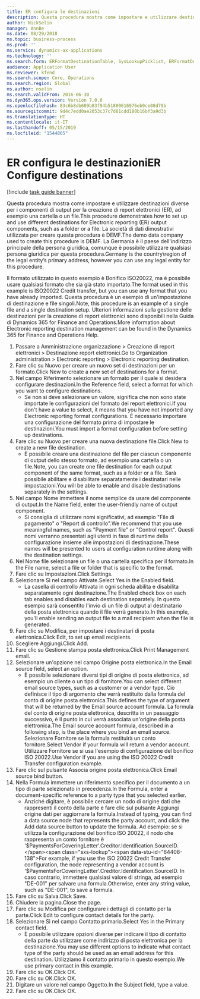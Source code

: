 ```yaml
---
title: ER configura le destinazioni
description: Questa procedura mostra come impostare e utilizzare destinazioni diverse per i componenti di output per la creazione di report elettronici (ER), ad esempio una cartella o un file.
author: NickSelin
manager: AnnBe
ms.date: 08/29/2018
ms.topic: business-process
ms.prod: ''
ms.service: dynamics-ax-applications
ms.technology: ''
ms.search.form: ERFormatDestinationTable, SysLookupPicklist, ERFormatDestinationSettings, ERFormatDestinationEmailSettings, ERExpressionDesignerFormula, SRSPrintDestinationTokens
audience: Application User
ms.reviewer: kfend
ms.search.scope: Core, Operations
ms.search.region: Global
ms.author: nselin
ms.search.validFrom: 2016-06-30
ms.dyn365.ops.version: Version 7.0.0
ms.openlocfilehash: 83c6b8db609b83f94b51800616976eb9ce08d79b
ms.sourcegitcommit: 9d4c7edd0ae2053c37c7d81cdd180b16bf3a9d3b
ms.translationtype: HT
ms.contentlocale: it-IT
ms.lasthandoff: 05/15/2019
ms.locfileid: "1544865"
---
```

# <a name="er-configure-destinations"></a><span data-ttu-id="64408-103">ER configura le destinazioni</span><span class="sxs-lookup"><span data-stu-id="64408-103">ER Configure destinations</span></span>

[!include [task guide banner](../../includes/task-guide-banner.md)]

<span data-ttu-id="64408-104">Questa procedura mostra come impostare e utilizzare destinazioni diverse per i componenti di output per la creazione di report elettronici (ER), ad esempio una cartella o un file.</span><span class="sxs-lookup"><span data-stu-id="64408-104">This procedure demonstrates how to set up and use different destinations for Electronic reporting (ER) output components, such as a folder or a file.</span></span> <span data-ttu-id="64408-105">La società di dati dimostrativi utilizzata per creare questa procedura è DEMF.</span><span class="sxs-lookup"><span data-stu-id="64408-105">The demo data company used to create this procedure is DEMF.</span></span> <span data-ttu-id="64408-106">La Germania è il paese dell'indirizzo principale della persona giuridica, comunque è possibile utilizzare qualsiasi persona giuridica per questa procedura.</span><span class="sxs-lookup"><span data-stu-id="64408-106">Germany is the country\region of the legal entity’s primary address, however you can use any legal entity for this procedure.</span></span> 

<span data-ttu-id="64408-107">Il formato utilizzato in questo esempio è Bonifico ISO20022, ma è possibile usare qualsiasi formato che sia già stato importato.</span><span class="sxs-lookup"><span data-stu-id="64408-107">The format used in this example is ISO20022 Credit transfer, but you can use any format that you have already imported.</span></span> <span data-ttu-id="64408-108">Questa procedura è un esempio di un'impostazione di destinazione e file singoli.</span><span class="sxs-lookup"><span data-stu-id="64408-108">Note, this procedure is an example of a single file and a single destination setup.</span></span> <span data-ttu-id="64408-109">Ulteriori informazioni sulla gestione delle destinazioni per la creazione di report elettronici sono disponibili nella Guida di Dynamics 365 for Finance and Operations.</span><span class="sxs-lookup"><span data-stu-id="64408-109">More information about Electronic reporting destination management can be found in the Dynamics 365 for Finance and Operations Help.</span></span>

1. <span data-ttu-id="64408-110">Passare a Amministrazione organizzazione > Creazione di report elettronici > Destinazione report elettronici.</span><span class="sxs-lookup"><span data-stu-id="64408-110">Go to Organization administration > Electronic reporting > Electronic reporting destination.</span></span>
2. <span data-ttu-id="64408-111">Fare clic su Nuovo per creare un nuovo set di destinazioni per un formato.</span><span class="sxs-lookup"><span data-stu-id="64408-111">Click New to create a new set of destinations for a format.</span></span>
3. <span data-ttu-id="64408-112">Nel campo Riferimento selezionare un formato per il quale si desidera configurare destinazioni.</span><span class="sxs-lookup"><span data-stu-id="64408-112">In the Reference field, select a format for which you want to configure destinations.</span></span>
    * <span data-ttu-id="64408-113">Se non si deve selezionare un valore, significa che non sono state importate le configurazioni del formato dei report elettronici.</span><span class="sxs-lookup"><span data-stu-id="64408-113">If you don't have a value to select, it means that you have not imported any Electronic reporting format configurations.</span></span> <span data-ttu-id="64408-114">È necessario importare una configurazione del formato prima di impostare le destinazioni.</span><span class="sxs-lookup"><span data-stu-id="64408-114">You must import a format configuration before setting up destinations.</span></span>  
4. <span data-ttu-id="64408-115">Fare clic su Nuovo per creare una nuova destinazione file.</span><span class="sxs-lookup"><span data-stu-id="64408-115">Click New to create a new file destination.</span></span>
    * <span data-ttu-id="64408-116">È possibile creare una destinazione del file per ciascun componente di output dello stesso formato, ad esempio una cartella o un file.</span><span class="sxs-lookup"><span data-stu-id="64408-116">Note, you can create one file destination for each output component of the same format, such as a folder or a file.</span></span> <span data-ttu-id="64408-117">Sarà possibile abilitare e disabilitare separatamente i destinatari nelle impostazioni.</span><span class="sxs-lookup"><span data-stu-id="64408-117">You will be able to enable and disable destinations separately in the settings.</span></span>  
5. <span data-ttu-id="64408-118">Nel campo Nome immettere il nome semplice da usare del componente di output.</span><span class="sxs-lookup"><span data-stu-id="64408-118">In the Name field, enter the user-friendly name of output component.</span></span>
    * <span data-ttu-id="64408-119">Si consiglia di utilizzare nomi significativi, ad esempio "File di pagamento" o "Report di controllo".</span><span class="sxs-lookup"><span data-stu-id="64408-119">We recommend that you use meaningful names, such as "Payment file" or "Control report".</span></span> <span data-ttu-id="64408-120">Questi nomi verranno presentati agli utenti in fase di runtime della configurazione insieme alle impostazioni di destinazione.</span><span class="sxs-lookup"><span data-stu-id="64408-120">These names will be presented to users at configuration runtime along with the destination settings.</span></span>  
6. <span data-ttu-id="64408-121">Nel Nome file selezionare un file o una cartella specifica per il formato.</span><span class="sxs-lookup"><span data-stu-id="64408-121">In the File name, select a file or folder that is specific to the format.</span></span>
7. <span data-ttu-id="64408-122">Fare clic su Impostazioni.</span><span class="sxs-lookup"><span data-stu-id="64408-122">Click Settings.</span></span>
8. <span data-ttu-id="64408-123">Selezionare Sì nel campo Attivate.</span><span class="sxs-lookup"><span data-stu-id="64408-123">Select Yes in the Enabled field.</span></span>
    * <span data-ttu-id="64408-124">La casella di controllo Attivata in ogni scheda abilita e disabilita separatamente ogni destinazione.</span><span class="sxs-lookup"><span data-stu-id="64408-124">The Enabled check box on each tab enables and disables each destination separately.</span></span> <span data-ttu-id="64408-125">In questo esempio sarà consentito l'invio di un file di output al destinatario della posta elettronica quando il file verrà generato.</span><span class="sxs-lookup"><span data-stu-id="64408-125">In this example, you'll enable sending an output file to a mail recipient when the file is generated.</span></span>  
9. <span data-ttu-id="64408-126">Fare clic su Modifica, per impostare i destinatari di posta elettronica.</span><span class="sxs-lookup"><span data-stu-id="64408-126">Click Edit, to set up email recipients.</span></span>
10. <span data-ttu-id="64408-127">Scegliere Aggiungi.</span><span class="sxs-lookup"><span data-stu-id="64408-127">Click Add.</span></span>
11. <span data-ttu-id="64408-128">Fare clic su Gestione stampa posta elettronica.</span><span class="sxs-lookup"><span data-stu-id="64408-128">Click Print Management email.</span></span>
12. <span data-ttu-id="64408-129">Selezionare un'opzione nel campo Origine posta elettronica.</span><span class="sxs-lookup"><span data-stu-id="64408-129">In the Email source  field, select an option.</span></span>
    * <span data-ttu-id="64408-130">È possibile selezionare diversi tipi di origine di posta elettronica, ad esempio un cliente o un tipo di fornitore.</span><span class="sxs-lookup"><span data-stu-id="64408-130">You can select different email source types, such as a customer or a vendor type.</span></span> <span data-ttu-id="64408-131">Ciò definisce il tipo di argomento che verrà restituito dalla formula del conto di origine posta elettronica.</span><span class="sxs-lookup"><span data-stu-id="64408-131">This defines the type of argument that will be returned by the Email source account formula.</span></span> <span data-ttu-id="64408-132">La formula del conto di origine posta elettronica, descritta in un passaggio successivo, è il punto in cui verrà associata un'origine della posta elettronica.</span><span class="sxs-lookup"><span data-stu-id="64408-132">The Email source account formula, described in a following step, is the place where you bind an email source.</span></span> <span data-ttu-id="64408-133">Selezionare Fornitore se la formula restituirà un conto fornitore.</span><span class="sxs-lookup"><span data-stu-id="64408-133">Select Vendor if your formula will return a vendor account.</span></span> <span data-ttu-id="64408-134">Utilizzare Fornitore se si usa l'esempio di configurazione del bonifico ISO 20022.</span><span class="sxs-lookup"><span data-stu-id="64408-134">Use Vendor if you are using the ISO 20022 Credit Transfer configuration example.</span></span>  
13. <span data-ttu-id="64408-135">Fare clic sul pulsante Associa origine posta elettronica.</span><span class="sxs-lookup"><span data-stu-id="64408-135">Click Email source bind button.</span></span>
14. <span data-ttu-id="64408-136">Nella Formula immettere un riferimento specifico per il documento a un tipo di parte selezionato in precedenza.</span><span class="sxs-lookup"><span data-stu-id="64408-136">In the Formula, enter a document-specific reference to a party type that you selected earlier.</span></span>
    * <span data-ttu-id="64408-137">Anziché digitare, è possibile cercare un nodo di origine dati che rappresenti il conto della parte e fare clic sul pulsante Aggiungi origine dati per aggiornare la formula.</span><span class="sxs-lookup"><span data-stu-id="64408-137">Instead of typing, you can find a data source node that represents the party account, and click the Add data source button to update the formula.</span></span> <span data-ttu-id="64408-138">Ad esempio: se si utilizza la configurazione del bonifico ISO 20022, il nodo che rappresenta un conto fornitore è '$PaymentsForCoveringLetter'.Creditor.Identification.SourceID.</span><span class="sxs-lookup"><span data-stu-id="64408-138">For example, if you use the ISO 20022 Credit Transfer configuration, the node representing a vendor account is '$PaymentsForCoveringLetter'.Creditor.Identification.SourceID.</span></span> <span data-ttu-id="64408-139">In caso contrario, immettere qualsiasi valore di stringa, ad esempio "DE-001" per salvare una formula.</span><span class="sxs-lookup"><span data-stu-id="64408-139">Otherwise, enter any string value, such as "DE-001", to save a formula.</span></span>  
15. <span data-ttu-id="64408-140">Fare clic su Salva.</span><span class="sxs-lookup"><span data-stu-id="64408-140">Click Save.</span></span>
16. <span data-ttu-id="64408-141">Chiudere la pagina.</span><span class="sxs-lookup"><span data-stu-id="64408-141">Close the page.</span></span>
17. <span data-ttu-id="64408-142">Fare clic su Modifica per configurare i dettagli di contatto per la parte.</span><span class="sxs-lookup"><span data-stu-id="64408-142">Click Edit to configure contact details for the party.</span></span>
18. <span data-ttu-id="64408-143">Selezionare Sì nel campo Contatto primario.</span><span class="sxs-lookup"><span data-stu-id="64408-143">Select Yes in the Primary contact field.</span></span>
    * <span data-ttu-id="64408-144">È possibile utilizzare opzioni diverse per indicare il tipo di contatto della parte da utilizzare come indirizzo di posta elettronica per la destinazione.</span><span class="sxs-lookup"><span data-stu-id="64408-144">You may use different options to indicate what contact type of the party should be used as an email address for this destination.</span></span> <span data-ttu-id="64408-145">Utilizziamo il contatto primario in questo esempio.</span><span class="sxs-lookup"><span data-stu-id="64408-145">We use primary contact in this example.</span></span>  
19. <span data-ttu-id="64408-146">Fare clic su OK.</span><span class="sxs-lookup"><span data-stu-id="64408-146">Click OK.</span></span>
20. <span data-ttu-id="64408-147">Fare clic su OK.</span><span class="sxs-lookup"><span data-stu-id="64408-147">Click OK.</span></span>
21. <span data-ttu-id="64408-148">Digitare un valore nel campo Oggetto.</span><span class="sxs-lookup"><span data-stu-id="64408-148">In the Subject field, type a value.</span></span>
22. <span data-ttu-id="64408-149">Fare clic su OK.</span><span class="sxs-lookup"><span data-stu-id="64408-149">Click OK.</span></span>


